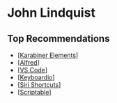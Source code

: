 # John Lindquist

## Top Recommendations

- [[Karabiner Elements]]
- [[Alfred]]
- [[VS Code]]
- [[Keyboardio]]
- [[Siri Shortcuts]]
- [[Scriptable]]

[//begin]: # "Autogenerated link references for markdown compatibility"
[Karabiner Elements]: karabiner-elements "Karabiner Elements"
[Alfred]: alfred "Alfred"
[VS Code]: vs-code "VS Code"
[Keyboardio]: keyboardio "keyboardio"
[Siri Shortcuts]: siri-shortcuts "Siri Shortcuts"
[Scriptable]: scriptable "Scriptable"
[//end]: # "Autogenerated link references"